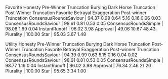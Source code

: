 Favorite
                         Honesty Pre-Winner Truncation Burying Dark Horse Truncation Post-Winner Truncation Favorite Betrayal Exaggeration Post-winner Truncation 
ConsensusRoundsSaviour | 94.37   0.99                  0.64    5.16       0.16       0.06                   0.03
ConsensusRoundsSaviour | 98.61                                            0.81                                                0.53         0.05
ConsensusRoundsSimple  | 98.08                                                                                                1.89         0.04
InstantRunoff          | 96.02                                                                              3.98
Approval               | 49.06                                            10.67                                               48.43
Plurality              | 100.00
Star                   | 95.03                                            3.67                                                1.48

Utility
                         Honesty Pre-Winner Truncation Burying Dark Horse Truncation Post-Winner Truncation Favorite Betrayal Exaggeration Post-winner Truncation 
ConsensusRoundsSaviour | 94.39   0.99                  0.63    5.15       0.16       0.04                   0.02
ConsensusRoundsSaviour | 98.61                                            0.81                                                0.53         0.05
ConsensusRoundsSimple  | 98.77                                                                                                1.19         0.04
InstantRunoff          | 96.02                                                                              3.98
Approval               | 76.34                                            2.46                                                21.20
Plurality              | 100.00
Star                   | 95.65                                            3.34                                                1.00
